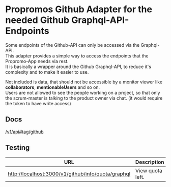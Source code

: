 # Propromos Github Adapter for the needed Github Graphql-API-Endpoints

Some endpoints of the Github-API can only be accessed via the Graphql-API.  
This adapter provides a simple way to access the endpoints that the Propromo-App needs via rest.  
It is basically a wrapper around the Github Graphql-API, to reduce it's complexity and to make it easier to use.

Not included is data, that should not be accessible by a monitor viewer like **collaborators**, **mentionableUsers** and so on.  
Users are not allowed to see the people working on a project, so that only the scrum-master is talking to the product owner via chat. (it would require the token to have write access)

## Docs

[/v1/api#tag/github](http://localhost:3000/v1/api#tag/github)

## Testing

| URL                                                  | Description      | Parameters |
| ---------------------------------------------------- | ---------------- | ---------- |
| <http://localhost:3000/v1/github/info/quota/graphql> | View quota left. | none       |
